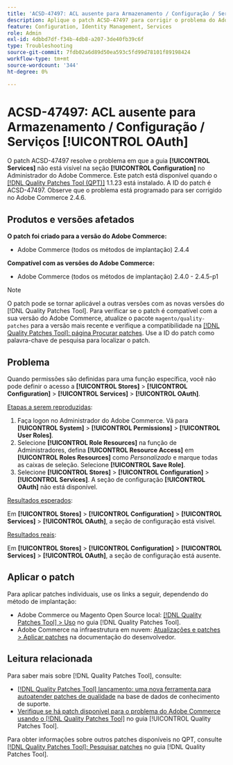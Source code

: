 ```yaml
---
title: 'ACSD-47497: ACL ausente para Armazenamento / Configuração / Serviços [!UICONTROL OAuth]'
description: Aplique o patch ACSD-47497 para corrigir o problema do Adobe Commerce quando as permissões forem definidas para uma função específica e você não puder definir o acesso à seção de configuração.
feature: Configuration, Identity Management, Services
role: Admin
exl-id: 4dbbd7df-f34b-4db8-a207-3de40fb39c6f
type: Troubleshooting
source-git-commit: 7fdb02a6d89d50ea593c5fd99d78101f89198424
workflow-type: tm+mt
source-wordcount: '344'
ht-degree: 0%

---
```


# ACSD-47497: ACL ausente para Armazenamento / Configuração / Serviços [!UICONTROL OAuth]

O patch ACSD-47497 resolve o problema em que a guia **[!UICONTROL Services]** não está visível na seção **[!UICONTROL Configuration]** no Administrador do Adobe Commerce. Este patch está disponível quando o [[!DNL Quality Patches Tool (QPT)]](https://experienceleague.adobe.com/en/docs/commerce-operations/tools/quality-patches-tool/quality-patches-tool-to-self-serve-quality-patches) 1.1.23 está instalado. A ID do patch é ACSD-47497. Observe que o problema está programado para ser corrigido no Adobe Commerce 2.4.6.

## Produtos e versões afetados

**O patch foi criado para a versão do Adobe Commerce:**
* Adobe Commerce (todos os métodos de implantação) 2.4.4

**Compatível com as versões do Adobe Commerce:**
* Adobe Commerce (todos os métodos de implantação) 2.4.0 - 2.4.5-p1

>[!NOTE]
>
>O patch pode se tornar aplicável a outras versões com as novas versões do [!DNL Quality Patches Tool]. Para verificar se o patch é compatível com a sua versão do Adobe Commerce, atualize o pacote `magento/quality-patches` para a versão mais recente e verifique a compatibilidade na [[!DNL Quality Patches Tool]: página Procurar patches](https://experienceleague.adobe.com/tools/commerce-quality-patches/index.html). Use a ID do patch como palavra-chave de pesquisa para localizar o patch.

## Problema

Quando permissões são definidas para uma função específica, você não pode definir o acesso a **[!UICONTROL Stores]** > **[!UICONTROL Configuration]** > **[!UICONTROL Services]** > **[!UICONTROL OAuth]**.

<u>Etapas a serem reproduzidas</u>:

1. Faça logon no Administrador do Adobe Commerce. Vá para **[!UICONTROL System]** > **[!UICONTROL Permissions]** > **[!UICONTROL User Roles]**.
1. Selecione **[!UICONTROL Role Resources]** na função de Administradores, defina **[!UICONTROL Resource Access]** em **[!UICONTROL Roles Resources]** como _Personalizado_ e marque todas as caixas de seleção. Selecione **[!UICONTROL Save Role]**.
1. Selecione **[!UICONTROL Stores]** > **[!UICONTROL Configuration]** > **[!UICONTROL Services]**. A seção de configuração **[!UICONTROL OAuth]** não está disponível.

<u>Resultados esperados</u>:

Em **[!UICONTROL Stores]** > **[!UICONTROL Configuration]** > **[!UICONTROL Services]** > **[!UICONTROL OAuth]**, a seção de configuração está visível.

<u>Resultados reais</u>:

Em **[!UICONTROL Stores]** > **[!UICONTROL Configuration]** > **[!UICONTROL Services]** > **[!UICONTROL OAuth]**, a seção de configuração está ausente.

## Aplicar o patch

Para aplicar patches individuais, use os links a seguir, dependendo do método de implantação:

* Adobe Commerce ou Magento Open Source local: [[!DNL Quality Patches Tool] > Uso](/help/tools/quality-patches-tool/usage.md) no guia [!DNL Quality Patches Tool].
* Adobe Commerce na infraestrutura em nuvem: [Atualizações e patches > Aplicar patches](https://experienceleague.adobe.com/docs/commerce-cloud-service/user-guide/develop/upgrade/apply-patches.html) na documentação do desenvolvedor.

## Leitura relacionada

Para saber mais sobre [!DNL Quality Patches Tool], consulte:

* [[!DNL Quality Patches Tool] lançamento: uma nova ferramenta para autoatender patches de qualidade](https://experienceleague.adobe.com/en/docs/commerce-operations/tools/quality-patches-tool/quality-patches-tool-to-self-serve-quality-patches) na base de dados de conhecimento de suporte.
* [Verifique se há patch disponível para o problema do Adobe Commerce usando o  [!DNL Quality Patches Tool]](/help/tools/quality-patches-tool/patches-available-in-qpt/check-patch-for-magento-issue-with-magento-quality-patches.md) no guia [!UICONTROL Quality Patches Tool].


Para obter informações sobre outros patches disponíveis no QPT, consulte [[!DNL Quality Patches Tool]: Pesquisar patches](https://experienceleague.adobe.com/tools/commerce-quality-patches/index.html) no guia [!DNL Quality Patches Tool].
